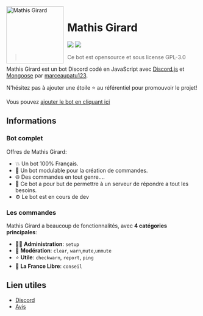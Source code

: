 <img width="150" height="150" align="left" style="float: left; margin: 0 10px 0 0;" alt="Mathis Girard" src="https://i.gyazo.com/525e603ab72bd2cb593215610b6cf612.png">  

# Mathis Girard

[![](https://img.shields.io/discord/606939452425633802.svg?logo=discord&colorB=7289DA)](https://discord.gg/vF2H5TzF6g)
[![](https://img.shields.io/badge/discord.js-v12.5.1-blue.svg?logo=npm)](https://discord.js.org/)


> Ce bot est opensource et sous license GPL-3.0 

Mathis Girard est un bot Discord codé en JavaScript avec [Discord.js](https://discord.js.org) et [Mongoose](https://mongoosejs.com/) par [marceaupatu123](https://github.com/marceaupatu123).  

N'hésitez pas à ajouter une étoile ⭐ au référentiel pour promouvoir le projet!

Vous pouvez [ajouter le bot en cliquant ici](https://discord.com/oauth2/authorize?client_id=598180445422747651&permissions=8&scope=bot)
## Informations

### Bot complet

Offres de Mathis Girard:
* 💥 Un bot 100% Français.
* 💯 Un bot modulable pour la création de commandes.
* 🌐 Des commandes en tout genre....
* 🤩 Ce bot a pour but de permettre à un serveur de répondre a tout les besoins.
* ⚙️ Le bot est en cours de dev

### Les commandes

Mathis Girard a beaucoup de fonctionnalités, avec **4 catégories principales**:

*   👩‍💼 **Administration**: `setup`
*   🚓 **Modération**: `clear`, `warn`,`mute`,`unmute`
*   ⭐ **Utile**: `checkwarn`, `report`, `ping`
*   👑 **La France Libre**: `conseil`

## Lien utiles

*   [Discord](https://discord.gg/ENqT6hDwYD)
*   [Avis](https://top.gg/bot/598180445422747651)

